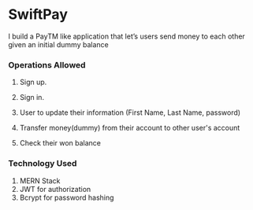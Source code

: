 # SwiftPay

I build a PayTM like application that let’s users send money to each other given an initial dummy balance


### Operations Allowed

1.   Sign up.

2.  Sign in.

3.  User to update their information (First Name, Last Name, password)
4. Transfer money(dummy) from their account to other user's account 
5. Check their won balance

### Technology  Used

1. MERN Stack
2. JWT for authorization 
3. Bcrypt for password hashing

